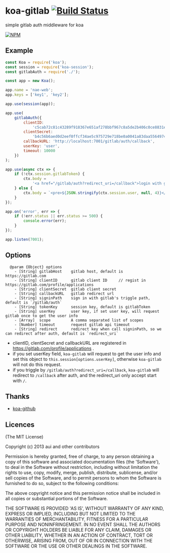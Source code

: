 koa-gitlab [![Build Status](https://secure.travis-ci.org/koajs/koa-gitlab.png)](http://travis-ci.org/koajs/koa-gitlab)
==========

simple gitlab auth middleware for koa

[![NPM](https://nodei.co/npm/koa-gitlab.png?downloads=true)](https://nodei.co/npm/koa-gitlab/)

## Example

```js
const Koa = require('koa');
const session = require('koa-session');
const gitlabAuth = require('./');

const app = new Koa();

app.name = 'nae-web';
app.keys = ['key1', 'key2'];

app.use(session(app));

app.use(
    gitlabAuth({
        clientID:
            'c5cab72c81c43289f918367e651af278bbf967c8a5de2b406c0ce8831eacfeaa',
        clientSecret:
            'b4c56b6aed0d2eef0ffcf34ae5c975729e718be0a0041a83daa5564974e46a06',
        callbackURL: 'http://localhost:7001/gitlab/auth/callback',
        userKey: 'user',
        timeout: 10000
    })
);

app.use(async ctx => {
    if (!ctx.session.gitlabToken) {
        ctx.body =
            '<a href="/gitlab/auth?redirect_uri=/callback">login with gitlab</a>';
    } else {
        ctx.body = `<pre>${JSON.stringify(ctx.session.user, null, 4)}</pre>`;
    }
});

app.on('error', err => {
    if (!err.status || err.status >= 500) {
        console.error(err);
    }
});

app.listen(7001);
```

## Options

```
  @param {Object} options
    - [String] gitlabHost    gitlab host, default is https://gitlab.com
    - [String] clientID      gitlab client ID     // regist in https://gitlab.com/profile/applications
    - [String] clientSecret  gitlab client secret
    - [String] callbackURL   gitlab redirect url
    - [String] signinPath    sign in with gitlab's triggle path, default is `/gitlab/auth`
    - [String] tokenKey      session key, default is gitlabToken
    - [String] userKey       user key, if set user key, will request gitlab once to get the user info
    - [Array]  scope         A comma separated list of scopes
    - [Number] timeout       request gitlab api timeout
    - [String] redirect      redirect key when call signinPath, so we can redirect after auth, default is `redirect_uri`
```

* clientID, clentSecret and callbackURL are registered in https://gitlab.com/profile/applications .
* if you set userKey field, `koa-gitlab` will request to get the user info and set this object to `this.session[options.userKey]`, otherwise `koa-gitlab` will not do this request.
* if you triggle by `/gitlab/auth?redirect_uri=/callback`, `koa-gitlab` will redirect to `/callback` after auth, and the redirect_uri only accept start with `/`.

## Thanks

* [koa-github](https://github.com/koajs/koa-github)

## Licences
(The MIT License)

Copyright (c) 2013 aui and other contributors

Permission is hereby granted, free of charge, to any person obtaining a copy of this software and associated documentation files (the 'Software'), to deal in the Software without restriction, including without limitation the rights to use, copy, modify, merge, publish, distribute, sublicense, and/or sell copies of the Software, and to permit persons to whom the Software is furnished to do so, subject to the following conditions:

The above copyright notice and this permission notice shall be included in all copies or substantial portions of the Software.

THE SOFTWARE IS PROVIDED 'AS IS', WITHOUT WARRANTY OF ANY KIND, EXPRESS OR IMPLIED, INCLUDING BUT NOT LIMITED TO THE WARRANTIES OF MERCHANTABILITY, FITNESS FOR A PARTICULAR PURPOSE AND NONINFRINGEMENT. IN NO EVENT SHALL THE AUTHORS OR COPYRIGHT HOLDERS BE LIABLE FOR ANY CLAIM, DAMAGES OR OTHER LIABILITY, WHETHER IN AN ACTION OF CONTRACT, TORT OR OTHERWISE, ARISING FROM, OUT OF OR IN CONNECTION WITH THE SOFTWARE OR THE USE OR OTHER DEALINGS IN THE SOFTWARE.
